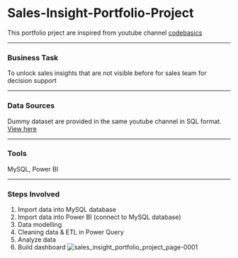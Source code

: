 # Sales-Insight-Portfolio-Project
This portfolio prject are inspired from youtube channel [codebasics](https://www.youtube.com/playlist?list=PLeo1K3hjS3uva8pk1FI3iK9kCOKQdz1I9)

---
### Business Task
To unlock sales insights that are not visible before for sales team for decision support 

---
### Data Sources
Dummy dataset are provided in the same youtube channel in SQL format. [View here](https://codebasics.io/resources/sales-insights-data-analysis-project)

---
### Tools
MySQL, Power BI

---
### Steps Involved
1. Import data into MySQL database
2. Import data into Power BI (connect to MySQL database)
3. Data modelling
4. Cleaning data & ETL in Power Query
5. Analyze data
6. Build dashboard
![sales_insight_portfolio_project_page-0001](https://github.com/NurNadhrah/Sales-Insight-Portfolio-Project/assets/153793854/658478a5-e780-4415-9131-e907079c91e6)
